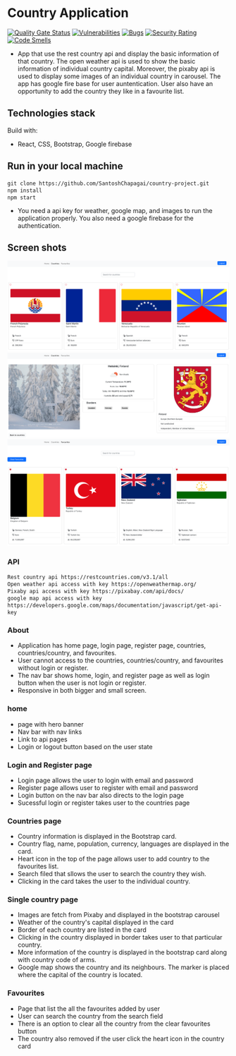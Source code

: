 # Country Application
[![Quality Gate Status](https://sonarcloud.io/api/project_badges/measure?project=SantoshChapagai_country-project&metric=alert_status)](https://sonarcloud.io/summary/new_code?id=SantoshChapagai_country-project)
[![Vulnerabilities](https://sonarcloud.io/api/project_badges/measure?project=SantoshChapagai_country-project&metric=vulnerabilities)](https://sonarcloud.io/summary/new_code?id=SantoshChapagai_country-project)
[![Bugs](https://sonarcloud.io/api/project_badges/measure?project=SantoshChapagai_country-project&metric=bugs)](https://sonarcloud.io/summary/new_code?id=SantoshChapagai_country-project)
[![Security Rating](https://sonarcloud.io/api/project_badges/measure?project=SantoshChapagai_country-project&metric=security_rating)](https://sonarcloud.io/summary/new_code?id=SantoshChapagai_country-project)
[![Code Smells](https://sonarcloud.io/api/project_badges/measure?project=SantoshChapagai_country-project&metric=code_smells)](https://sonarcloud.io/summary/new_code?id=SantoshChapagai_country-project)
- App that use the rest country api and display the basic information of that country. The open weather api is used to show the basic information of individual country capital. Moreover, the pixaby api is used to display some images of an individual country in carousel. The app has google fire base for user auntentication. User also have an opportunity to add the country they like in a favourite list.

## Technologies stack
Build with:
- React, CSS, Bootstrap, Google firebase

## Run in your local machine
```
git clone https://github.com/SantoshChapagai/country-project.git
npm install
npm start
```
- You need a api key for weather, google map, and images to run the application properly. You also need a google firebase for the authentication.

## Screen shots
![](./public/images/countries.png)
![](./public/images/single.png)
![](./public/images/favourites.png)

### API
```
Rest country api https://restcountries.com/v3.1/all
Open weather api access with key https://openweathermap.org/
Pixaby api access with key https://pixabay.com/api/docs/
google map api access with key https://developers.google.com/maps/documentation/javascript/get-api-key
```

### About
- Application has home page, login page, register page, countries, countries/country, and favourites.
- User cannot access to the countries, countries/country, and favourites without login or register.
- The nav bar shows home, login, and register page as well as login button when the user is not login or register.
- Responsive in both bigger and small screen.

### home
- page with hero banner
- Nav bar with nav links
- Link to api pages
- Login or logout button based on the user state

### Login and Register page
- Login page allows the user to login with email and password
- Register page allows user to register with email and password
- Login button on the nav bar also directs to the login page
- Sucessful login or register takes user to the countries page

### Countries page
- Country information is displayed in the Bootstrap card.
- Country flag, name, population, currency, languages are displayed in the card.
- Heart icon in the top of the page allows user to add country to the favourites list.
- Search filed  that sllows the user to search the country they wish.
- Clicking in the card takes the user to the individual country.

### Single country page
- Images are fetch from Pixaby and displayed in the bootstrap carousel
- Weather of the country's capital displayed in the card
- Border of each country are listed in the card
- Clicking in the country displayed in border takes user to that particular country.
- More information of the country is displayed in the bootstrap card along with country code of arms.
- Google map shows the country and its neighbours. The marker is placed where the capital of the country is located.

### Favourites
- Page that list the all the favourites added by user
- User can search the country from the search field
- There is an option to clear all the country from the clear favourites button
- The country also removed if the user click the heart icon in the country card
